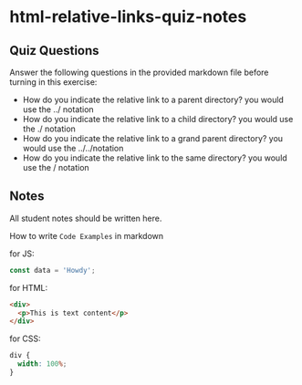 # html-relative-links-quiz-notes

## Quiz Questions

Answer the following questions in the provided markdown file before turning in this exercise:

- How do you indicate the relative link to a parent directory?
  you would use the ../ notation
- How do you indicate the relative link to a child directory?
  you would use the ./ notation
- How do you indicate the relative link to a grand parent directory?
  you would use the ../../notation
- How do you indicate the relative link to the same directory?
  you would use the / notation

## Notes

All student notes should be written here.

How to write `Code Examples` in markdown

for JS:

```javascript
const data = 'Howdy';
```

for HTML:

```html
<div>
  <p>This is text content</p>
</div>
```

for CSS:

```css
div {
  width: 100%;
}
```
